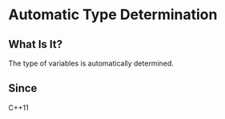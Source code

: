 # Automatic Type Determination

## What Is It?
The type of variables is automatically determined.

## Since
C++11

